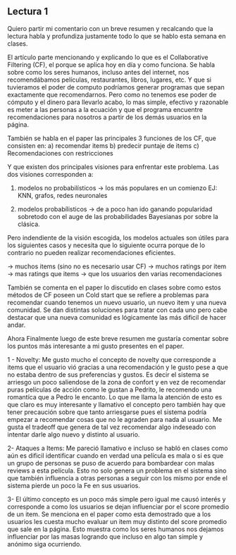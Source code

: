 ## Lectura 1

Quiero partir mi comentario con un breve resumen y recalcando que la lectura habla y profundiza justamente todo lo que se hablo esta semana en clases.

El artículo parte mencionando y explicando lo que es el Collaborative Filtering (CF), el porque se aplica hoy en día y como funciona. Se habla sobre como los seres humanos, incluso antes del internet, nos recomendábamos películas, restaurantes, libros, lugares, etc. Y que si tuvieramos el poder de computo podríamos generar programas que sepan exactamente que recomendarnos. Pero como no tenemos ese poder de cómputo y el dinero para llevarlo acabo, lo mas simple, efectivo y razonable es meter a las personas a la ecuación y que el programa encuentre recomendaciones para nosotros a partir de los demás usuarios en la página.

También se habla en el paper las principales 3 funciones de los CF, que consisten en:
a) recomendar items 
b) predecir puntaje de items
c) Recomendaciones con restricciones

Y que existen dos principales visiones para enfrentar este problema. Las dos visiones corresponden a: 
1) modelos no probabilísticos -> los más populares en un comienzo EJ: KNN, grafos, redes neuronales

2) modelos probabílisticos -> de a poco han ido ganando popularidad sobretodo con el auge de las probabilidades Bayesianas por sobre la clásica.  

Pero indendiente de la visión escogida, los modelos actuales son útiles para los siguientes casos y necesita que lo siguiente ocurra porque de lo contrario no pueden realizar recomendaciones eficientes.

-> muchos items (sino no es necesario usar CF)
-> muchos ratings por item
-> mas ratings que items 
-> que los usuarios den varias recomendaciones

También se comenta en el paper lo discutido en clases sobre como estos métodos de CF poseen un Cold start que se refiere a problemas para recomendar cuando tenemos un nuevo usuario, un nuevo item y una nueva comunidad. Se dan distintas soluciones para tratar con cada uno pero cabe destacar que una nueva comunidad es lógicamente las más dificil de hacer andar.

Ahora Finalmente luego de este breve resumen me gustaría comentar sobre los puntos más interesante a mi gusto presentes en el paper.

1 - Novelty: Me gusto mucho el concepto de novelty que corresponde a items que el usuario vió gracias a una recomendación y le gusto pese a que no estaba dentro de sus preferencias y gustos. Es decir el sistema se arriesgo un poco saliendose de la zona de confort y en vez de recomendar puras películas de acción como le gustan a Pedrito, le recomendo una romantíca que a Pedro le encanto. 
Lo que me llama la atención de esto es que claro es muy interesante y llamativo el concepto pero también hay que tener precaución sobre que tanto arriesgarse pues el sistema podría empezar a recomendar cosas que no le agraden para nada al usuario. Me gusta el tradeoff que genera de tal vez recomendar algo indeseado con intentar darle algo nuevo y distinto al usuario.

2- Ataques a Items: Me pareció llamativo e incluso se habló en clases como aún es dificil identificar cuando en verdad una película es mala o si es que un grupo de personas se puso de acuerdo para bombardear con malas reviews a esta película. Esto no solo genera un problema en el sistema sino que también influencia a otras personas a seguir con los mismo por ende el sistema pierde un poco la Fe en sus usuarios. 

3- El último concepto es un poco más simple pero igual me causó interés y corresponde a como los usuarios se dejan influenciar por el score promedio de un item. Se menciona en el paper como esta demostrado que a los usuarios les cuesta mucho evaluar un item muy distinto del score promedio que sale en la página. Esto muestra como los seres humanos nos dejamos influenciar por las masas logrando que incluso en algo tan simple y anónimo siga ocurriendo. 
